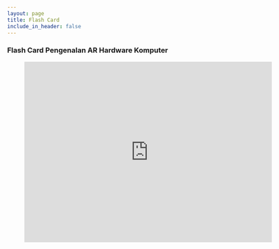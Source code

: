 ```yaml
---
layout: page
title: Flash Card
include_in_header: false
---
```


### <i class="fa fa-graduation-cap" style="color:rgb(252,109,38); font-size:.85em" aria-hidden="true"></i> Flash Card Pengenalan AR Hardware Komputer

<figure>
  <iframe src="https://slides.com/afimasyita/code-block-2-0-line-numbers-highlights/embed" width="576" height="420" scrolling="no" frameborder="0" webkitallowfullscreen mozallowfullscreen allowfullscreen></iframe>
</figure>


